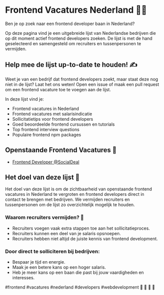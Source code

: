 # Frontend Vacatures Nederland 👨‍💻
Ben je op zoek naar een frontend developer baan in Nederland?

Op deze pagina vind je een uitgebreide lijst van Nederlandse bedrijven die op dit moment actief frontend developers zoeken. De lijst is met de hand geselecteerd en samengesteld om recruiters en tussenpersonen te vermijden.

## Help mee de lijst up-to-date te houden! ✍️
Weet je van een bedrijf dat frontend developers zoekt, maar staat deze nog niet in de lijst? Laat het ons weten! Open een issue of maak een pull request om een frontend vacature toe te voegen aan de lijst.

In deze lijst vind je:

- Frontend vacatures in Nederland
- Frontend vacatures met salarisindicatie
- Sollicitatietips voor frontend developers
- Goed beoordeelde frontend cursussen en tutorials
- Top frontend interview questions
- Populaire frontend npm packages

## Openstaande Frontend Vacatures 💼
- [Frontend Developer @SocialDeal](https://werk.socialdeal.nl/o/frontend-developer-2-4)

## Het doel van deze lijst 🚀
Het doel van deze lijst is om de zichtbaarheid van openstaande frontend vacatures in Nederland te vergroten en frontend developers direct in contact te brengen met bedrijven. We vermijden recruiters en tussenpersonen om de lijst zo overzichtelijk mogelijk te houden.

### Waarom recruiters vermijden? 🤝

- Recruiters voegen vaak extra stappen toe aan het sollicitatieproces.
- Recruiters kunnen een deel van je salaris opsnoepen.
- Recruiters hebben niet altijd de juiste kennis van frontend development.

### Door direct te solliciteren bij bedrijven: 

- Bespaar je tijd en energie.
- Maak je een betere kans op een hoger salaris.
- Heb je meer kans op een baan die past bij jouw vaardigheden en interesses.

#frontend #vacatures #nederland #developers #webdevelopment 💼 🤝 📢 🚀
